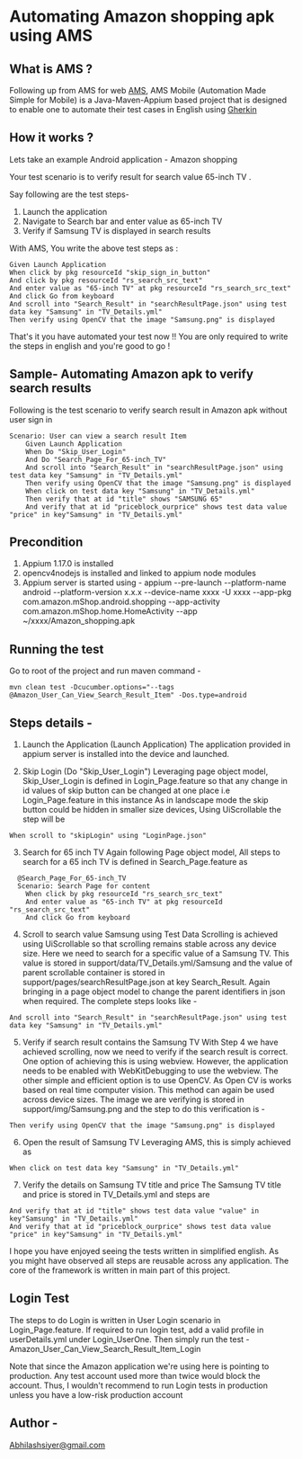 # Automating Amazon shopping apk using AMS

What is AMS ?
-------------------

Following up from AMS for web [AMS](https://gitlab.com/Abhilashsiyer/ams), AMS Mobile (Automation Made Simple for Mobile) is a Java-Maven-Appium based project that is designed to enable one to automate their test cases in English using [Gherkin](https://cucumber.io/docs/gherkin/reference/)

How it works ?
-------------------

Lets take an example Android application - Amazon shopping 

Your test scenario is to verify result for search value 65-inch TV .

Say following are the test steps-

1. Launch the application
2. Navigate to Search bar and enter value as 65-inch TV
3. Verify if Samsung TV is displayed in search results

With AMS, You write the above test steps as :
```
Given Launch Application
When click by pkg resourceId "skip_sign_in_button"
And click by pkg resourceId "rs_search_src_text"
And enter value as "65-inch TV" at pkg resourceId "rs_search_src_text"
And click Go from keyboard
And scroll into "Search_Result" in "searchResultPage.json" using test data key "Samsung" in "TV_Details.yml"
Then verify using OpenCV that the image "Samsung.png" is displayed
```
That's it you have automated your test now !! You are only required to write the steps in english and you're good to go ! 


Sample- Automating Amazon apk to verify search results
-------------------
Following is the test scenario to verify search result in Amazon apk without user sign in

```
Scenario: User can view a search result Item
    Given Launch Application
    When Do "Skip_User_Login"
    And Do "Search_Page_For_65-inch_TV"
    And scroll into "Search_Result" in "searchResultPage.json" using test data key "Samsung" in "TV_Details.yml"
    Then verify using OpenCV that the image "Samsung.png" is displayed
    When click on test data key "Samsung" in "TV_Details.yml"
    Then verify that at id "title" shows "SAMSUNG 65"
    And verify that at id "priceblock_ourprice" shows test data value "price" in key"Samsung" in "TV_Details.yml"
```


Precondition
-------------------
1. Appium 1.17.0 is installed
2. opencv4nodejs is installed and linked to appium node modules
3. Appium server is started using - 
    appium --pre-launch --platform-name android --platform-version x.x.x --device-name xxxx -U xxxx --app-pkg com.amazon.mShop.android.shopping --app-activity com.amazon.mShop.home.HomeActivity --app ~/xxxx/Amazon_shopping.apk
    
Running the test
-------------------
Go to root of the project and run maven command -

```
mvn clean test -Dcucumber.options="--tags @Amazon_User_Can_View_Search_Result_Item" -Dos.type=android
```

Steps details -
-------------------
 1. Launch the Application (Launch Application)
    The application provided in appium server is installed into the device and launched.

2. Skip Login (Do "Skip_User_Login")
    Leveraging page object model, Skip_User_Login is defined in Login_Page.feature so that any change in id values of skip button can be changed at one place i.e Login_Page.feature in this instance
    As in landscape mode the skip button could be hidden in smaller size devices, Using UiScrollable the step will be
```
When scroll to "skipLogin" using "LoginPage.json"
``` 
    
3. Search for 65 inch TV
   Again following Page object model, All steps to search for a 65 inch TV is defined in Search_Page.feature as
   
```
  @Search_Page_For_65-inch_TV
  Scenario: Search Page for content
    When click by pkg resourceId "rs_search_src_text"
    And enter value as "65-inch TV" at pkg resourceId "rs_search_src_text"
    And click Go from keyboard
```
4. Scroll to search value Samsung using Test Data
   Scrolling is achieved using UiScrollable so that scrolling remains stable across any device size. Here we need to search for a specific value of a Samsung TV. 
   This value is stored in support/data/TV_Details.yml/Samsung and the value of parent scrollable container is stored in support/pages/searchResultPage.json at key Search_Result.
   Again bringing in a page object model to change the parent identifiers in json when required. The complete steps looks like -
```
And scroll into "Search_Result" in "searchResultPage.json" using test data key "Samsung" in "TV_Details.yml"
```       

5. Verify if search result contains the Samsung TV
   With Step 4 we have achieved scrolling, now we need to verify if the search result is correct. One option of achieving this is using webview. 
   However, the application needs to be enabled with WebKitDebugging to use the webview. The other simple and efficient option is to use OpenCV. 
   As Open CV is works based on real time computer vision. This method can again be used across device sizes.
   The image we are verifying is stored in support/img/Samsung.png and the step to do this verification is -
```
Then verify using OpenCV that the image "Samsung.png" is displayed
``` 

6. Open the result of Samsung TV
   Leveraging AMS, this is simply achieved as 
```
When click on test data key "Samsung" in "TV_Details.yml"
```  

7. Verify the details on Samsung TV title and price 
    The Samsung TV title and price is stored in TV_Details.yml and steps are
```
And verify that at id "title" shows test data value "value" in key"Samsung" in "TV_Details.yml"
And verify that at id "priceblock_ourprice" shows test data value "price" in key"Samsung" in "TV_Details.yml"
```    

I hope you have enjoyed seeing the tests written in simplified english. As you might have observed all steps are reusable across any application.
The core of the framework is written in main part of this project. 

Login Test
---------
The steps to do Login is written in User Login scenario in Login_Page.feature. If required to run login test, add a valid profile in userDetails.yml under Login_UserOne.
Then simply run the test - Amazon_User_Can_View_Search_Result_Item_Login

Note that since the Amazon application we're using here is pointing to production. Any test account used more than twice would block the account. 
Thus, I wouldn't recommend to run Login tests in production unless you have a low-risk production account 


##  Author -
Abhilashsiyer@gmail.com


